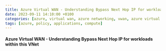 ```yaml
---
title: Azure Virtual WAN - Understanding Bypass Next Hop IP for workloads within this VNet.
date: 2023-09-11 14:10:00 +0100
categories: [azure, virtual wan, azure networking, vwan, azure virtual wan]
tags: [azure, policy, applications, compute]
---
```


#### Azure Virtual WAN - Understanding Bypass Next Hop IP for workloads within this VNet
